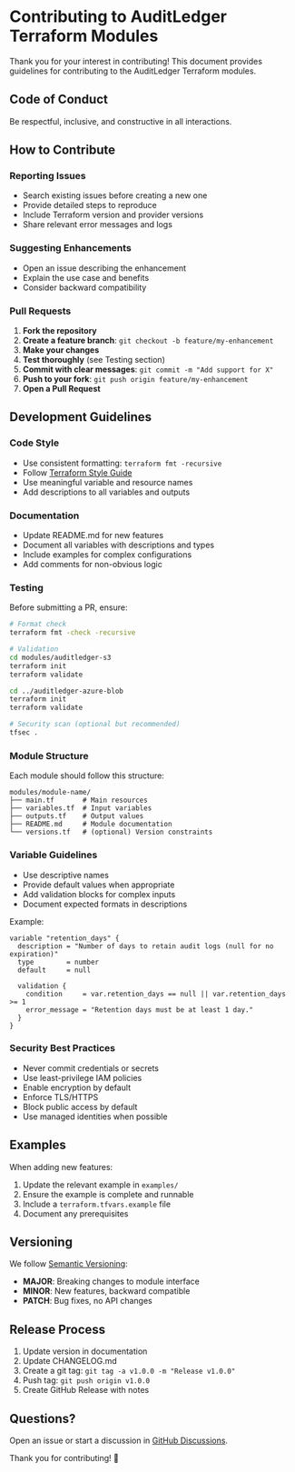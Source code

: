 # Contributing to AuditLedger Terraform Modules

Thank you for your interest in contributing! This document provides guidelines for contributing to the AuditLedger Terraform modules.

## Code of Conduct

Be respectful, inclusive, and constructive in all interactions.

## How to Contribute

### Reporting Issues

- Search existing issues before creating a new one
- Provide detailed steps to reproduce
- Include Terraform version and provider versions
- Share relevant error messages and logs

### Suggesting Enhancements

- Open an issue describing the enhancement
- Explain the use case and benefits
- Consider backward compatibility

### Pull Requests

1. **Fork the repository**
2. **Create a feature branch**: `git checkout -b feature/my-enhancement`
3. **Make your changes**
4. **Test thoroughly** (see Testing section)
5. **Commit with clear messages**: `git commit -m "Add support for X"`
6. **Push to your fork**: `git push origin feature/my-enhancement`
7. **Open a Pull Request**

## Development Guidelines

### Code Style

- Use consistent formatting: `terraform fmt -recursive`
- Follow [Terraform Style Guide](https://www.terraform.io/docs/language/syntax/style.html)
- Use meaningful variable and resource names
- Add descriptions to all variables and outputs

### Documentation

- Update README.md for new features
- Document all variables with descriptions and types
- Include examples for complex configurations
- Add comments for non-obvious logic

### Testing

Before submitting a PR, ensure:

```bash
# Format check
terraform fmt -check -recursive

# Validation
cd modules/auditledger-s3
terraform init
terraform validate

cd ../auditledger-azure-blob
terraform init
terraform validate

# Security scan (optional but recommended)
tfsec .
```

### Module Structure

Each module should follow this structure:

```
modules/module-name/
├── main.tf       # Main resources
├── variables.tf  # Input variables
├── outputs.tf    # Output values
├── README.md     # Module documentation
└── versions.tf   # (optional) Version constraints
```

### Variable Guidelines

- Use descriptive names
- Provide default values when appropriate
- Add validation blocks for complex inputs
- Document expected formats in descriptions

Example:
```hcl
variable "retention_days" {
  description = "Number of days to retain audit logs (null for no expiration)"
  type        = number
  default     = null

  validation {
    condition     = var.retention_days == null || var.retention_days >= 1
    error_message = "Retention days must be at least 1 day."
  }
}
```

### Security Best Practices

- Never commit credentials or secrets
- Use least-privilege IAM policies
- Enable encryption by default
- Enforce TLS/HTTPS
- Block public access by default
- Use managed identities when possible

## Examples

When adding new features:

1. Update the relevant example in `examples/`
2. Ensure the example is complete and runnable
3. Include a `terraform.tfvars.example` file
4. Document any prerequisites

## Versioning

We follow [Semantic Versioning](https://semver.org/):

- **MAJOR**: Breaking changes to module interface
- **MINOR**: New features, backward compatible
- **PATCH**: Bug fixes, no API changes

## Release Process

1. Update version in documentation
2. Update CHANGELOG.md
3. Create a git tag: `git tag -a v1.0.0 -m "Release v1.0.0"`
4. Push tag: `git push origin v1.0.0`
5. Create GitHub Release with notes

## Questions?

Open an issue or start a discussion in [GitHub Discussions](https://github.com/auditledger/auditledger-terraform/discussions).

Thank you for contributing! 🎉
